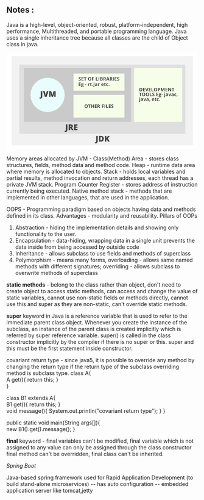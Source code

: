 ## Notes :

Java is a high-level, object-oriented, robust, platform-independent, high performance, Multithreaded, and portable programming language.
Java uses a single inheritance tree because all classes are the child of Object class in java.

![img.png](img/JRE.png) 

Memory areas allocated by JVM - 
Class(Method) Area - stores class structures, fields, method data and method code.
Heap - runtime data area where memory is allocated to objects.
Stack - holds local variables and partial results, method invocation and return addresses, each thread has a private JVM stack.
Program Counter Register - stores address of instruction currently being executed.
Native method stack - methods that are implemented in other languages, that are used in the application.

OOPS - Programming paradigm based on objects having data and methods defined in its class. Advantages - modularity and reusability.
Pillars of OOPs
1. Abstraction - hiding the implementation details and showing only functionality to the user.
2. Encapsulation - data-hiding, wrapping data in a single unit prevents the data inside from being accessed by outside code
3. Inheritance - allows subclass to use fields and methods of superclass
4. Polymorphism - means many forms, overloading - allows same named methods with different signatures; overriding - allows subclass to overwrite methods of superclass

**static methods** - belong to the class rather than object, don't need to create object to access static methods, can access and change the value of static variables, 
cannot use non-static fields or methods directly, cannot use this and super as they are non-static, can't override static methods.

**super** keyword in Java is a reference variable that is used to refer to the immediate parent class object. Whenever you create the instance of the subclass, an instance of the parent class is created implicitly which is referred by super reference variable. 
super() is called in the class constructor implicitly by the compiler if there is no super or this. super and this must be the first statement inside constructor.

covariant return type - since java5, it is possible to override any method by changing the return type if the return type of the subclass overriding method is subclass type.
class A{  
 A get(){ return this; }  
}

class B1 extends A{  
 B1 get(){ return this; }  
 void message(){ System.out.println("covariant return type"); }
}

public static void main(String args[]){  
 new B1().get().message(); 
}  

**final** keyword - final variables can't be modified, final variable which is not assigned to any value can only be assigned through the class constructor
final method can't be overridden, final class can't be inherited.


*Spring Boot*


Java-based spring framework used for Rapid Application Development (to build stand-alone microservices)
-- has auto configuration
-- embedded application server like tomcat,jetty
